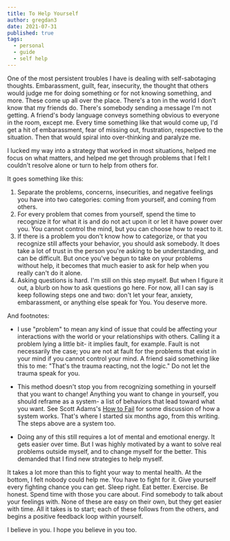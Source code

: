 ```yaml
---
title: To Help Yourself
author: gregdan3
date: 2021-07-31
published: true
tags:
  - personal
  - guide
  - self help
---
```


One of the most persistent troubles I have is dealing with self-sabotaging
thoughts. Embarassment, guilt, fear, insecurity, the thought that others would
judge me for doing something or for not knowing something, and more. These come
up all over the place. There's a ton in the world I don't know that my friends
do. There's somebody sending a message I'm not getting. A friend's body language
conveys something obvious to everyone in the room, except me. Every time
something like that would come up, I'd get a hit of embarassment, fear of
missing out, frustration, respective to the situation. Then that would spiral
into over-thinking and paralyze me.

I lucked my way into a strategy that worked in most situations, helped me focus
on what matters, and helped me get through problems that I felt I couldn't
resolve alone or turn to help from others for.

It goes something like this:

1. Separate the problems, concerns, insecurities, and negative feelings you have
   into two categories: coming from yourself, and coming from others.
2. For every problem that comes from yourself, spend the time to recognize it
   for what it is and do not act upon it or let it have power over you. You
   cannot control the mind, but you can choose how to react to it.
3. If there is a problem you don't know how to categorize, or that you recognize
   still affects your behavior, you should ask somebody. It does take a lot of
   trust in the person you're asking to be understanding, and can be difficult.
   But once you've begun to take on your problems without help, it becomes that
   much easier to ask for help when you really can't do it alone.
4. Asking questions is hard. I'm still on this step myself. But when I figure it
   out, a blurb on how to ask questions go here. For now, all I can say is keep
   following steps one and two: don't let your fear, anxiety, embarassment, or
   anything else speak for You. You deserve more.

And footnotes:

- I use "problem" to mean any kind of issue that could be affecting your
  interactions with the world or your relationships with others. Calling it a
  problem lying a little bit- it implies fault, for example. Fault is not
  necessarily the case; you are not at fault for the problems that exist in your
  mind if you cannot control your mind. A friend said something like this to me:
  "That's the trauma reacting, not the logic." Do not let the trauma speak for
  you.

- This method doesn't stop you from recognizing something in yourself that you
  want to change! Anything you want to change in yourself, you should reframe as
  a system- a list of behaviors that lead toward what you want. See Scott
  Adams's [How to Fail](https://www.goodreads.com/book/show/17859574) for some
  discussion of how a system works. That's where I started six months ago, from
  this writing. The steps above are a system too.

- Doing any of this still requires a lot of mental and emotional energy. It gets
  easier over time. But I was highly motivated by a want to solve real problems
  outside myself, and to change myself for the better. This demanded that I find
  new strategies to help myself.

It takes a lot more than this to fight your way to mental health. At the bottom,
I felt nobody could help me. You have to fight for it. Give yourself every
fighting chance you can get. Sleep right. Eat better. Exercise. Be honest. Spend
time with those you care about. Find somebody to talk about your feelings with.
None of these are easy on their own, but they get easier with time. All it takes
is to start; each of these follows from the others, and begins a positive
feedback loop within yourself.

I believe in you. I hope you believe in you too.
